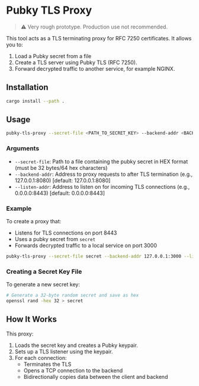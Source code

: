 # Pubky TLS Proxy

> ⚠️ Very rough prototype. Production use not recommended.

This tool acts as a TLS terminating proxy for RFC 7250 certificates. It allows you to:

1. Load a Pubky secret from a file
2. Create a TLS server using Pubky TLS (RFC 7250).
3. Forward decrypted traffic to another service, for example NGINX.

## Installation

```bash
cargo install --path .
```

## Usage

```bash
pubky-tls-proxy --secret-file <PATH_TO_SECRET_KEY> --backend-addr <BACKEND_ADDRESS> --listen-addr <LISTEN_ADDRESS>
```

### Arguments

- `--secret-file`: Path to a file containing the pubky secret in HEX format (must be 32 bytes/64 hex characters)
- `--backend-addr`: Address to proxy requests to after TLS termination (e.g., 127.0.0.1:8080) [default: 127.0.0.1:8080]
- `--listen-addr`: Address to listen on for incoming TLS connections (e.g., 0.0.0.0:8443) [default: 0.0.0.0:8443]

### Example

To create a proxy that:
- Listens for TLS connections on port 8443
- Uses a pubky secret from `secret`
- Forwards decrypted traffic to a local service on port 3000

```bash
pubky-tls-proxy --secret-file secret --backend-addr 127.0.0.1:3000 --listen-addr 0.0.0.0:8443
```

### Creating a Secret Key File

To generate a new secret key:

```bash
# Generate a 32-byte random secret and save as hex
openssl rand -hex 32 > secret
```

## How It Works

This proxy:

1. Loads the secret key and creates a Pubky keypair.
2. Sets up a TLS listener using the keypair.
3. For each connection:
   - Terminates the TLS
   - Opens a TCP connection to the backend
   - Bidirectionally copies data between the client and backend
